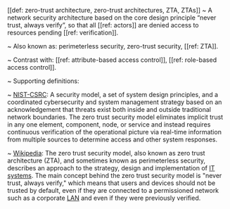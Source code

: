 [[def: zero-trust architecture, zero-trust architectures, ZTA, ZTAs]]
~ A network security architecture based on the core design principle “never trust, always verify”, so that all [[ref: actors]] are denied access to resources pending [[ref: verification]].

~ Also known as: perimeterless security, zero-trust security, [[ref: ZTA]].

~ Contrast with: [[ref: attribute-based access control]], [[ref: role-based access control]].

~ Supporting definitions:

~ [NIST-CSRC](https://csrc.nist.gov/glossary/term/zero_trust_architecture): A security model, a set of system design principles, and a coordinated cybersecurity and system management strategy based on an acknowledgement that threats exist both inside and outside traditional network boundaries. The zero trust security model eliminates implicit trust in any one element, component, node, or service and instead requires continuous verification of the operational picture via real-time information from multiple sources to determine access and other system responses.

~ [Wikipedia](https://en.wikipedia.org/wiki/Zero_trust_security_model): The zero trust security model, also known as zero trust architecture (ZTA), and sometimes known as perimeterless security, describes an approach to the strategy, design and implementation of [IT systems](https://en.wikipedia.org/wiki/IT_system). The main concept behind the zero trust security model is "never trust, always verify," which means that users and devices should not be trusted by default, even if they are connected to a permissioned network such as a corporate [LAN](https://en.wikipedia.org/wiki/Local_area_network) and even if they were previously verified.

